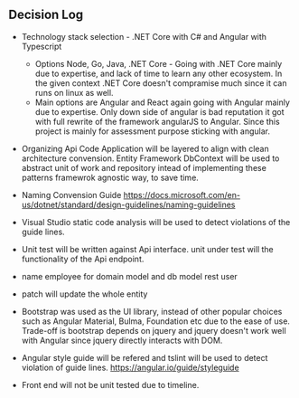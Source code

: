 ## Decision Log

* Technology stack selection - .NET Core with C# and Angular with Typescript
    * Options Node, Go, Java, .NET Core - Going with .NET Core mainly due to expertise, and lack of time to learn any other ecosystem. In the given context .NET Core doesn't compramise much since it can runs on linux as well.
    * Main options are Angular and React again going with Angular mainly due to expertise. Only down side of angular is bad reputation it got with full rewrite of the framework angularJS to Angular. Since this project is mainly for assessment purpose sticking with angular.

* Organizing Api Code 
    Application will be layered to align with clean architecture convension.
    Entity Framework DbContext will be used to abstract unit of work and repository intead of implementing these patterns framewrok agnostic way, to save time.
* Naming Convension Guide
    https://docs.microsoft.com/en-us/dotnet/standard/design-guidelines/naming-guidelines
* Visual Studio static code analysis will be used to detect violations of the guide lines.
* Unit test will be written against Api interface. unit under test will the functionality of the Api endpoint.
* name employee for domain model and db model rest user
* patch will update the whole entity
* Bootstrap was used as the UI library, instead of other popular choices such as Angular Material, Bulma, Foundation etc due to the ease of use. Trade-off is bootstrap depends on jquery and jquery doesn't work well with Angular since jquery directly interacts with DOM.
* Angular style guide will be refered and tslint will be used to detect violation of guide lines.
https://angular.io/guide/styleguide
* Front end will not be unit tested due to timeline.
    